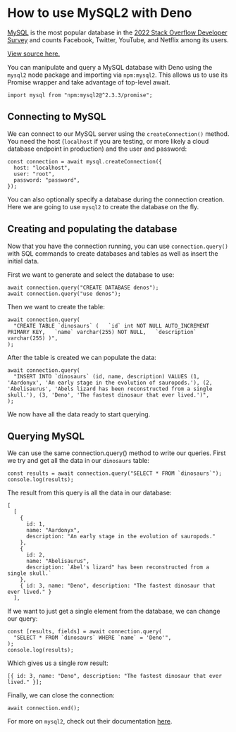 # How to use MySQL2 with Deno

[MySQL](https://www.mysql.com/) is the most popular database in the
[2022 Stack Overflow Developer Survey](https://survey.stackoverflow.co/2022/#most-popular-technologies-database)
and counts Facebook, Twitter, YouTube, and Netflix among its users.

[View source here.](https://github.com/denoland/examples/tree/main/with-mysql2)

You can manipulate and query a MySQL database with Deno using the `mysql2` node
package and importing via `npm:mysql2`. This allows us to use its Promise
wrapper and take advantage of top-level await.

```tsx
import mysql from "npm:mysql2@^2.3.3/promise";
```

## Connecting to MySQL

We can connect to our MySQL server using the `createConnection()` method. You
need the host (`localhost` if you are testing, or more likely a cloud database
endpoint in production) and the user and password:

```tsx
const connection = await mysql.createConnection({
  host: "localhost",
  user: "root",
  password: "password",
});
```

You can also optionally specify a database during the connection creation. Here
we are going to use `mysql2` to create the database on the fly.

## Creating and populating the database

Now that you have the connection running, you can use `connection.query()` with
SQL commands to create databases and tables as well as insert the initial data.

First we want to generate and select the database to use:

```tsx
await connection.query("CREATE DATABASE denos");
await connection.query("use denos");
```

Then we want to create the table:

```tsx
await connection.query(
  "CREATE TABLE `dinosaurs` (   `id` int NOT NULL AUTO_INCREMENT PRIMARY KEY,   `name` varchar(255) NOT NULL,   `description` varchar(255) )",
);
```

After the table is created we can populate the data:

```tsx
await connection.query(
  "INSERT INTO `dinosaurs` (id, name, description) VALUES (1, 'Aardonyx', 'An early stage in the evolution of sauropods.'), (2, 'Abelisaurus', 'Abels lizard has been reconstructed from a single skull.'), (3, 'Deno', 'The fastest dinosaur that ever lived.')",
);
```

We now have all the data ready to start querying.

## Querying MySQL

We can use the same connection.query() method to write our queries. First we try
and get all the data in our `dinosaurs` table:

```tsx
const results = await connection.query("SELECT * FROM `dinosaurs`");
console.log(results);
```

The result from this query is all the data in our database:

```tsx
[
  [
    {
      id: 1,
      name: "Aardonyx",
      description: "An early stage in the evolution of sauropods."
    },
    {
      id: 2,
      name: "Abelisaurus",
      description: `Abel's lizard" has been reconstructed from a single skull.`
    },
    { id: 3, name: "Deno", description: "The fastest dinosaur that ever lived." }
  ],
```

If we want to just get a single element from the database, we can change our
query:

```tsx
const [results, fields] = await connection.query(
  "SELECT * FROM `dinosaurs` WHERE `name` = 'Deno'",
);
console.log(results);
```

Which gives us a single row result:

```tsx
[{ id: 3, name: "Deno", description: "The fastest dinosaur that ever lived." }];
```

Finally, we can close the connection:

```tsx
await connection.end();
```

For more on `mysql2`, check out their documentation
[here](https://github.com/sidorares/node-mysql2).
